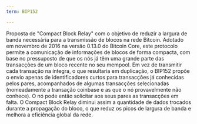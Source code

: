 ```yaml
---
term: BIP152

---
```

Proposta de "Compact Block Relay" com o objetivo de reduzir a largura de banda necessária para a transmissão de blocos na rede Bitcoin. Adotado em novembro de 2016 na versão 0.13.0 do Bitcoin Core, este protocolo permite a comunicação de informações de blocos de forma compacta, com base no pressuposto de que os nós já têm uma grande parte das transacções de um bloco recente no seu mempool. Em vez de transmitir cada transação na íntegra, o que resultaria em duplicação, o BIP152 propõe o envio apenas de identificadores curtos para transacções já conhecidas pelos pares, acompanhados de algumas transacções selecionadas (nomeadamente a transação coinbase e as que o nó provavelmente não conhece). O nó pode então solicitar aos seus pares as transacções em falta. O Compact Block Relay diminui assim a quantidade de dados trocados durante a propagação do bloco, o que reduz os picos de largura de banda e melhora a eficiência global da rede.